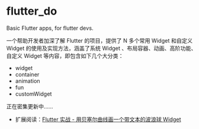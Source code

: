 # flutter_do

Basic Flutter apps, for flutter devs.

一个帮助开发者加深了解 Flutter 的项目，提供了 N 多个常用 Widget 和自定义 Widget 的使用及实现方法，涵盖了系统 Widget 、布局容器、动画、高阶功能、自定义 Widget 等内容，即包含如下几个大分类：

- widget
- container
- animation
- fun
- customWidget

正在密集更新中……

- 扩展阅读：[Flutter 实战 - 用贝塞尔曲线画一个带文本的波浪球 Widget](https://juejin.im/post/5db5c03a6fb9a0208668e4f3)